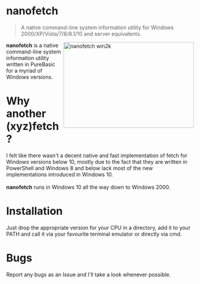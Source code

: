 # nanofetch
> A native command-line system information utility for Windows 2000/XP/Vista/7/8/8.1/10 and server equivalents.

<img src="https://i.imgur.com/hc6lnkG.png" alt="nanofetch win2k" align="right" height="230px" width="350">

**nanofetch** is a native command-line system information utility written in PureBasic for a myriad of Windows versions.

# Why another (xyz)fetch?
I felt like there wasn't a decent native and fast implementation of fetch for Windows versions below 10, mostly due to the fact that they are written in PowerShell and Windows 8 and below lack most of the new implementations introduced in Windows 10.<br><br> **nanofetch** runs in Windows 10 all the way down to Windows 2000.

# Installation
Just drop the appropriate version for your CPU in a directory, add it to your PATH and call it via your favourite terminal emulator or directly via cmd.

# Bugs
Report any bugs as an Issue and I'll take a look whenever possible.
